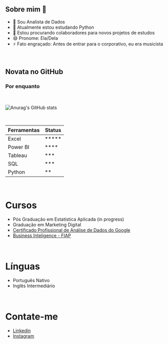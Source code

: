 ## Sobre mim 👋


- 🔭 Sou Analista de Dados
- 🌱 Atualmente estou estudando Python
- 👯 Estou procurando colaboradores para novos projetos de estudos
- 😄 Pronome: Ela/Dela
- ⚡ Fato engraçado: Antes de entrar para o corporativo, eu era musicista

<br>

## Novata no GitHub
### Por enquanto

<br>

![Anurag's GitHub stats](https://github-readme-stats.vercel.app/api?username=apeferes&show_icons=true&theme=dracula)

<br>

Ferramentas| Status
---------  | ------
Excel      | *****
Power BI   | ****
Tableau    | ***
SQL        | ***
Python     | **

<br>

# Cursos

* Pós Graduação em Estatística Aplicada (in progress)
* Graduação em Marketing Digital
* [Certificado Profissional de Análise de Dados do Google](https://www.credly.com/badges/fc98370e-6788-4b52-aba5-e43704ace98f/linked_in_profile)
* [Business Inteligence - FIAP](https://on.fiap.com.br/pluginfile.php/1/local_nanocourses/certificado_nanocourse/76959/d44d4e1119971e39b29db382db285eb7/certificado.png)

<br>

# Línguas
* Português Nativo
* Inglês Intermediário

<br>

# Contate-me



* [Linkedin](https://www.linkedin.com/in/anapaulaferes/)
* [Instagram](https://instagram.com/apeferes)
